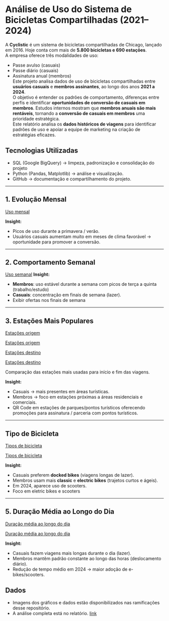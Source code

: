 # Análise de Uso do Sistema de Bicicletas Compartilhadas (2021–2024)

A **Cyclistic** é um sistema de bicicletas compartilhadas de Chicago, lançado em 2016. Hoje conta com mais de **5.800 bicicletas e 690 estações**.  
A empresa oferece três modalidades de uso:  
- Passe avulso (casuais)  
- Passe diário (casuais)  
- Assinatura anual (membros)  
  Este projeto analisa dados de uso de bicicletas compartilhadas entre **usuários casuais** e **membros assinantes**, ao longo dos anos **2021 a 2024**.  
O objetivo é entender os padrões de comportamento, diferenças entre perfis e identificar **oportunidades de conversão de casuais em membros**.
Estudos internos mostram que **membros anuais são mais rentáveis**, tornando a **conversão de casuais em membros** uma prioridade estratégica.  
Este relatório analisa os **dados históricos de viagens** para identificar padrões de uso e apoiar a equipe de marketing na criação de estratégias eficazes.  


## Tecnologias Utilizadas
- SQL (Google BigQuery) → limpeza, padronização e consolidação do projeto
- Python (Pandas, Matplotlib) → análise e visualização.  
- GitHub → documentação e compartilhamento do projeto.  

---

## 1. Evolução Mensal
[Uso mensal](https://github.com/amandasanmartin/Viagens-divvy/blob/Imagens/meses_resumo.png)

 **Insight:**  
- Picos de uso durante a primavera / verão.  
- Usuários casuais aumentam muito em meses de clima favorável → oportunidade para promover a conversão.

---

## 2. Comportamento Semanal
[Uso semanal](https://github.com/amandasanmartin/Viagens-divvy/blob/Imagens/semana_resumo.png)
 **Insight:**  
- **Membros**: uso estável durante a semana com picos de terça a quinta (trabalho/estudo)  
- **Casuais**: concentração em finais de semana (lazer).
- Exibir ofertas nos finais de semana

---

## 3. Estações Mais Populares
[Estações origem](https://github.com/amandasanmartin/Viagens-divvy/blob/Imagens/origem_resumo1.png)  

[Estações origem](https://github.com/amandasanmartin/Viagens-divvy/blob/Imagens/origem_resumo2.png)  

[Estações destino](https://github.com/amandasanmartin/Viagens-divvy/blob/Imagens/destino_resumo1.png)  

[Estações destino](https://github.com/amandasanmartin/Viagens-divvy/blob/Imagens/destino_resumo2.png)  

Comparação das estações mais usadas para início e fim das viagens.  

**Insight:**  
- Casuais → mais presentes em áreas turísticas.  
- Membros → foco em estações próximas a áreas residenciais e comerciais.
- QR Code em estações de parques/pontos turísticos oferecendo promoções para assinatura / parceria com pontos turísticos.

---

## Tipo de Bicicleta
[Tipos de bicicleta](https://github.com/amandasanmartin/Viagens-divvy/blob/Imagens/bikes_resumo1.png)  

[Tipos de bicicleta](https://github.com/amandasanmartin/Viagens-divvy/blob/Imagens/bikes_resumo1.png)  



 **Insight:**  
- Casuais preferem **docked bikes** (viagens longas de lazer).  
- Membros usam mais **classic** e **electric bikes** (trajetos curtos e ágeis).  
- Em 2024, aparece uso de scooters.
- Foco em eletric bikes e scooters  

---

## 5. Duração Média ao Longo do Dia
[Duração média ao longo do dia](https://github.com/amandasanmartin/Viagens-divvy/blob/Imagens/dia_Resumo1.png)  

[Duração média ao longo do dia](https://github.com/amandasanmartin/Viagens-divvy/blob/Imagens/dia_resumo1.png)  


 **Insight:**  
- Casuais fazem viagens mais longas durante o dia (lazer).  
- Membros mantêm padrão constante ao longo das horas (deslocamento diário).  
- Redução de tempo médio em 2024 → maior adoção de e-bikes/scooters.  

## Dados
- Imagens dos gráficos e dados estão disponibilizados nas ramificações desse repositório.
- A análise completa está no relatório. [link](https://github.com/amandasanmartin/Viagens-divvy/blob/main/an%C3%A1lise.pdf)
